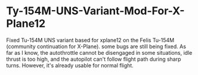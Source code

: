 # Ty-154M-UNS-Variant-Mod-For-X-Plane12
Fixed Tu-154M UNS variant based for xplane12 on the Felis Tu-154M (community continuation for X-Plane). some bugs are still being fixed. As far as I know, the autothrottle cannot be disengaged in some situations, idle thrust is too high, and the autopilot can't follow flight path during sharp turns. However, it's already usable for normal flight.
